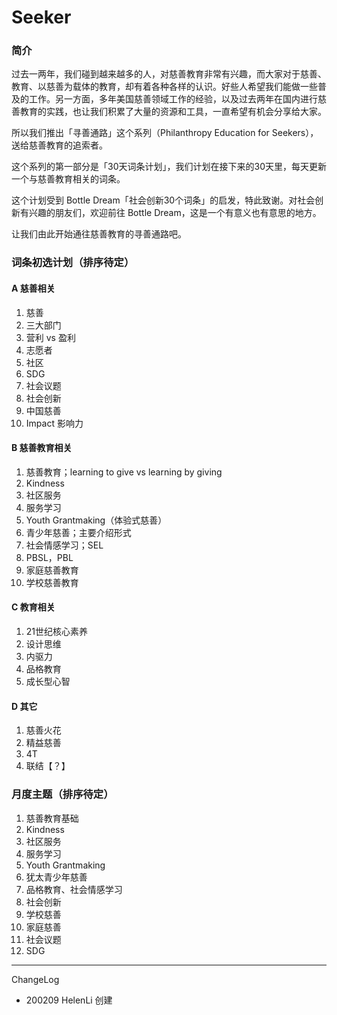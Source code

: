 # Seeker

### 简介
过去一两年，我们碰到越来越多的人，对慈善教育非常有兴趣，而大家对于慈善、教育、以慈善为载体的教育，却有着各种各样的认识。好些人希望我们能做一些普及的工作。另一方面，多年美国慈善领域工作的经验，以及过去两年在国内进行慈善教育的实践，也让我们积累了大量的资源和工具，一直希望有机会分享给大家。

所以我们推出「寻善通路」这个系列（Philanthropy Education for Seekers），送给慈善教育的追索者。

这个系列的第一部分是「30天词条计划」，我们计划在接下来的30天里，每天更新一个与慈善教育相关的词条。

这个计划受到 Bottle Dream「社会创新30个词条」的启发，特此致谢。对社会创新有兴趣的朋友们，欢迎前往 Bottle Dream，这是一个有意义也有意思的地方。

让我们由此开始通往慈善教育的寻善通路吧。


### 词条初选计划（排序待定）

#### A 慈善相关
1. 慈善
2. 三大部门
3. 营利 vs 盈利
5. 志愿者
6. 社区
7. SDG 
8. 社会议题
9. 社会创新
10. 中国慈善
11. Impact 影响力

#### B 慈善教育相关
1. 慈善教育；learning to give vs learning by giving
2. Kindness
3. 社区服务
3. 服务学习
4. Youth Grantmaking（体验式慈善）
5. 青少年慈善；主要介绍形式
6. 社会情感学习；SEL
7. PBSL，PBL
8. 家庭慈善教育
9. 学校慈善教育

#### C 教育相关
1. 21世纪核心素养
2. 设计思维
3. 内驱力
4. 品格教育
6. 成长型心智

#### D 其它 
1. 慈善火花
2. 精益慈善
3. 4T
4. 联结【？】


### 月度主题（排序待定）
1. 慈善教育基础
2. Kindness
3. 社区服务
4. 服务学习
5. Youth Grantmaking
6. 犹太青少年慈善
7. 品格教育、社会情感学习
8. 社会创新
9. 学校慈善
10. 家庭慈善
11. 社会议题
11. SDG


----

ChangeLog

- 200209 HelenLi 创建
